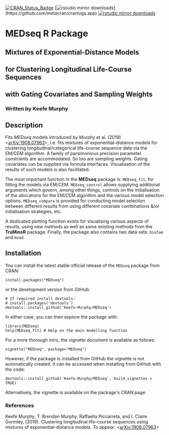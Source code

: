 [![CRAN_Status_Badge](https://www.r-pkg.org/badges/version/MEDseq)](https://cran.r-project.org/package=MEDseq)
[![rstudio mirror downloads](https://cranlogs.r-pkg.org/badges/MEDseq?)](https://github.com/metacran/cranlogs.app)
[![rstudio mirror downloads](https://cranlogs.r-pkg.org/badges/grand-total/MEDseq?color=82b4e8)](https://github.com/metacran/cranlogs.app)

# MEDseq R Package
## Mixtures of Exponential-Distance Models
## for Clustering Longitudinal Life-Course Sequences
## with Gating Covariates and Sampling Weights
### Written by Keefe Murphy
## Description

Fits _MEDseq_ models introduced by Murphy et al. (2019) <[arXiv:1908.07963](https://arxiv.org/abs/1908.07963)>, i.e. fits mixtures of exponential-distance models for clustering longitudinal/categorical life-course sequence data via the EM/CEM algorithm. A family of parsimonious precision parameter constraints are accommodated. So too are sampling weights. Gating covariates can be supplied via formula interfaces. Visualisation of the results of such models is also facilitated.

The most important function in the __MEDseq__ package is: `MEDseq_fit`, for fitting the models via EM/CEM. `MEDseq_control` allows supplying additional arguments which govern, among other things, controls on the initialisation of the allocations for the EM/CEM algorithm and the various model selection options. `MEDseq_compare` is provided for conducting model selection between different results from using different covariate combinations &/or initialisation strategies, etc.

A dedicated plotting function exists for visualising various aspects of results, using new methods as well as some existing methods from the __TraMineR__ package. Finally, the package also contains two data sets: `biofam` and `mvad`.

## Installation

You can install the latest stable official release of the `MEDseq` package from CRAN:

```
install.packages("MEDseq")
```

or the development version from GitHub:

```
# If required install devtools:  
# install.packages('devtools')  
devtools::install_github('Keefe-Murphy/MEDseq')
```

In either case, you can then explore the package with:

```
library(MEDseq)  
help(MEDseq_fit) # Help on the main modelling function
```

For a more thorough intro, the vignette document is available as follows:

```
vignette("MEDseq", package="MEDseq")
```

However, if the package is installed from GitHub the vignette is not automatically created. It can be accessed when installing from GitHub with the code:

```
devtools::install_github('Keefe-Murphy/MEDseq', build_vignettes = TRUE)
```

Alternatively, the vignette is available on the package's CRAN page.

### References
Keefe Murphy, T. Brendan Murphy, Raffaella Piccarreta, and I. Claire Gormley, (2019). Clustering longitudinal life-course sequences using mixtures of exponential-distance models. _To appear_. <[arXiv:1908.07963](https://arxiv.org/abs/1908.07963)>